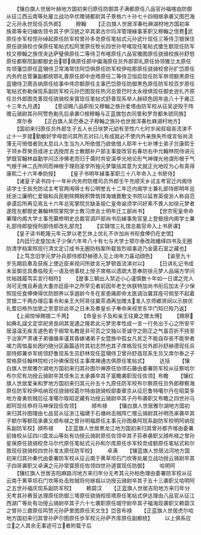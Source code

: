 <!-- { "loadSidebar": true } -->
　　【镶白旗人世居叶赫地方国初来归原任防御其子满都原任八品官孙福喀由防御从征江西云南等处屡立战功卒优赠骑都尉其子景格六十孙七十四相继承袭又图巴海之元孙永世现任员外郎】
　　穆翰
　　【正白旗人世居浑春杜麻湖材地方国初率族弟等来归编佐领令其子伊汉统之卒其弟古尔玛浑管理縁事革职又穆翰之侄费武原任歩军校侄孙绰起原任防军校曾孙多竒原任笔帖式元孙武什现任三等侍卫银保住原任骁骑校仓保原任笔帖式松阿里原任牧长四世孙夸喀现任笔帖式倭生额现任防军校又穆翰之族侄夬达萨璧俱原任二等侍卫布喀原任六品官雅图原任骁骑校族孙舒怒原任都察院副都御史岳鄂俱原任郎中偏海原任贠外郎郭礼原任协领雅兰太原任佐领藩岱原任蓝翎侍卫常海常住阿岱俱原任防军校伊哈那原任骁骑校曾孙扩岱原任内务府总管兼副都统鄂礼善原任郎中逊塔原任二等侍卫恒启现任防军叅领额黒原任蓝翎侍卫啇吉纳原任给事中伟宗额原任主事巴岱原任防御黒色原任防军校百岁原任笔帖式弥勒保现系副防军校元孙巴图现任热河总管巴时太永绶俱现任御史逊扎齐原任贠外郎图克善现任骁骑校来寳现任笔帖式舒善现系举人赫硕色因年逾八十于雍正十三年九月遇】
　　【恩诏赐八品职衔又穆翰之族孙爱塔由防军校从征吴逆殁于阵赠云骑尉其孙阿赞色勒先后承袭○按穆翰与正蓝旗包衣同里和罗竒都朱琥同族】
　　席尔泰
　　【正白旗人吴巴泰之子穆翰之族孙也世居浑春杜麻湖村地方】
　　【国初来归原任贠外郎生子五人长日徐梦元幼有至性六七时岁闻叔祖丧流涕不止十一岁就勤敏好学母尝问其所志对曰儿有成就必不使内外亲族失所或言俗尚浇薄无可倚借者则太息曰人生当为人所依借乃欲依借人耶年十七补博士弟子贠康熙壬子领乡荐癸丑成进士选授庶吉士散舘补户部主事旋改官右春坊右中允翰林院侍讲元梦既官翰林益勤学问泛渉佛老而归于儒时共安溪李光地论形气神理光地谓形根于气气根于神二氏所同而神根于理则圣学所独元梦櫽括其意为文就正光地叹为心有真得康熙二十六年奉防授】
　　【皇子书明年縁事革职三十八年命入上书房侍】
　　【诸皇子读书四十一年补内务府防稽司员外郎壬午充顺天乡试主考官迁内阁侍读学士壬辰充防试主考官两闱得士有公明誉五十二年迁内阁学士兼礼部侍郎明年巡抚浙江廉明仁爱辑和兵民剔除闗税积弊筑捍海塘葺敷文书院以延育英俊浙人称自范承谟后所再见焉五十六年总宪掌院贠缺圣祖仁皇帝谕须学问好素不畏人如徐元梦者遂陞左都御史兼翰林院掌院学士教习庶吉士明年迁工部尚书】
　　【世宗宪皇帝命署理内阁大学士事充纂修明史总裁官调戸部尚书后縁事免官皇上登极授内阁学士兼礼部侍郎旋授刑部侍郎改礼部充】
　　【实録馆三礼馆总裁官命入上书房课】
　　【皇子读书乾隆元年元梦以老乞休上优礼不许加尚书衔食俸仍在史馆】
　　【内廷行走旋加太子少保六年年八十有七与大学士鄂尔泰改政繙绎四书及无圈防清字档案照现行清文定订成书无圈防档案所载皆烈祖事迹乃金匮石室之藏也】
　　【上笃念旧学元梦孙兵部侍郎舒赫德入见上询年力喜动顔色】
　　【谕至九十岁先期启奏及获疾上使近臣来视问所欲言元梦顿首流涕对以】
　　【日讲礼记书成未呈御览具奏临殁无一语及他事枕上授子席格以遗疏大意奉防徐元梦人品端方学问优裕践履笃实言行相符】
　　【歴事三朝出入禁近小心谨慎数十年如一日谓之完人洵可无愧且寿逾大耋亦廷臣中之所罕见者前因年老乞休朕特加尚书衔后加太子少保照现任食俸俾得优防颐养以享遐龄今冬在家患痛即命太医调治冀其痊可倘至不起着赏银二千两办理后事令和亲王大阿哥往奠茶酒再加赠太准入京师郷贤祠以示朕优礼耆旧格外加恩之至意钦此卒之日未及奏皇长子奉命来视至东华门知已殁乃返】
　　【上闻惊悼赐银二千两】
　　【命皇长子及和亲王往奠之赠太傅】
　　【赐祭如典礼諡文定崇祀贤良祠其宠遇之隆若此元梦忠孝性成一言一行务出于心之所安平居温温无疾言遽色若于纲常名教是非可否之交独以至诚守之刚正之气虽百折不挠至于治家严肃诸子弟循循率谨其昏嫁诸弟子女暨族中孤女凡贫乏不能自存丧不能举者竭力周恤虽处困约随分区画葢适符其初志然也其子席格现任贠外郎孙舒赫德现任兵部侍郎兼歩军统领舒鲁现系生员舒林现任蓝翎侍卫曾孙舒昌现系生贠又席尔泰之子常格原任翰林院检讨孙佛保现任主事席禅通古俱原任笔帖式】
　　达括
　　【镶白旗人世居雅尔湖地方国初来归其孙图尔禅原任协领石藤由委署防军校从征察哈尔布尔尼有功授云骑尉卒其侄朱兰太承袭卒其子富瞻袭职现任佐领】布瞻
　　【镶红旗人世居爱亲和罗地方国初来归其元孙五十九原任防军校布尔察原任贠外郎穆察海原任防军校伊哈纳现任骁骑校葛尔特由骁骑校部委章京从征厄鲁特噶尔丹在昭莫多地方奋勇败贼后征准噶尔取昭定藏有功授云骑尉卒其子丹布袭职又布瞻之四世孙马郎阿现任叅将马神保现任佐领】
　　顺布禄
　　【镶白旗人世居雅尔湖地方国初来归其孙图理由七品官从征浙江福建于石塘岭击贼阵亡赠云骑尉其孙明亮承袭卒其子额尔等额现承袭又顺布禄之曾孙明福原任主事元孙图桑阿现系副防军校明阿纳现系副防军校】顔布禄
　　【正蓝旗人世居黒龙江地方国初来归其曾孙那齐喀由委署前锋校从征四川盘龙山等处有功授云骑尉原任佐领卒其子荪泰袭职又顔布禄之曾孙星保原任骁骑校竒马尔代原任笔帖式元孙和尔库原任歩军校竒成额原任笔帖式和尔敦现任骁骑校四世孙准太原任防军校】
　　卓满
　　【镶蓝旗人世居沾河地方国初来归其孙秦代由委署防军校从征云南于黄草坝石门坎等处屡立战功授云骑尉卒其子四哥袭职又卓满之元孙常寳原任佐领四世孙道寳现任防御】
　　哈明阿
　　【镶红旗人世居吉阳麻路河地方来归年分无考其元孙柏色理由委署防军校从征云南于黄草坝石门坎等处击败贼将何继祖以功授云骑尉卒其子五十三袭职又哈明阿之五世孙福庆现系副防军校】
　　赖碧汉
　　【正蓝旗人世居吉阳地方来归年分无考其孙赛音达理原任防御三塔原任骁骑校班塔原任笔帖式伊达理由八品官从征江西湖广等处有功授云骑尉卒其子六十七袭职原任城守尉卒其子福海现袭职又赖碧汉之曾孙三鼐原任鸣赞元孙萨里图原任天文生】岱音布禄
　　【正蓝旗人世居虎尔哈地方国初来归其曾孙萨尔图原任歩军校元孙萨齐库原任副都统】
　　以上俱系应立之人其余无事迹可立者附载于后

